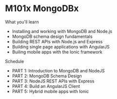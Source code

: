 # M101x MongoDBx

What you'll learn

- Installing and working with MongoDB and Node.js
- MongoDB schema design fundamentals
- Building REST APIs with Node.js and Express
- Building single page applications with AngularJS
- Builing mobile apps with the Ionic framework

Schedule

- PART 1: Introduction to MongoDB and NodeJS
- PART 2: MongoDB Schema Design
- PART 3: NodeJS REST APIs with Express
- PART 4: Build an AngularJS Client
- PART 5: Hybrid mobile apps with Ionic

